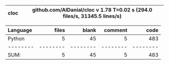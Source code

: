 cloc|github.com/AlDanial/cloc v 1.78  T=0.02 s (294.0 files/s, 31345.5 lines/s)
--- | ---

Language|files|blank|comment|code
:-------|-------:|-------:|-------:|-------:
Python|5|45|5|483
--------|--------|--------|--------|--------
SUM:|5|45|5|483
